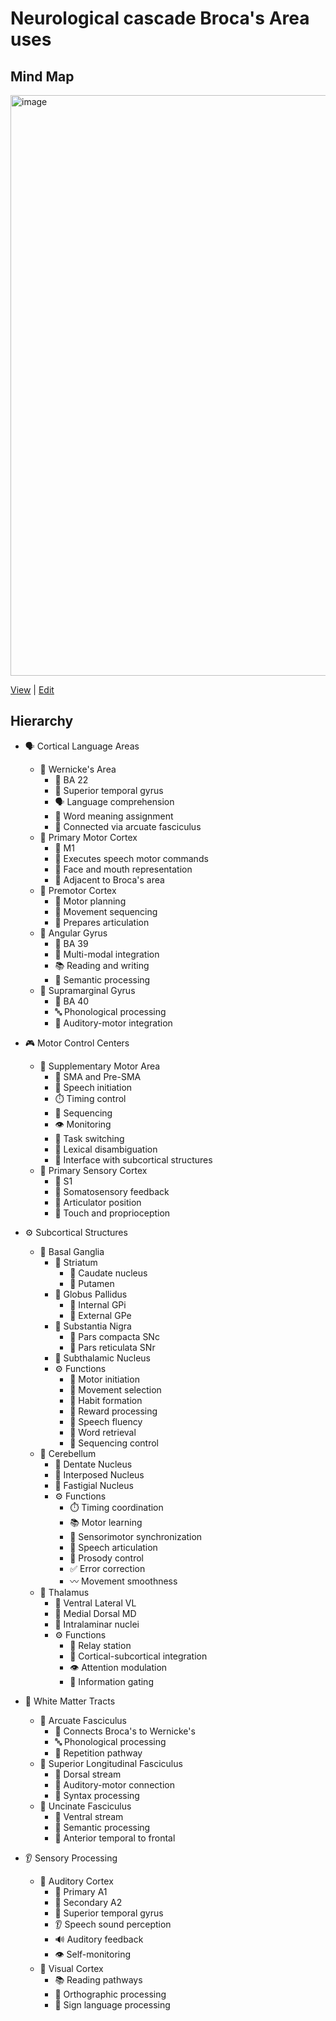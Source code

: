 # Neurological cascade Broca's Area uses

## Mind Map
<img width="1920" height="929" alt="image" src="https://github.com/user-attachments/assets/8c9c9920-e025-4fd0-a04b-3916853fc107" />

[View](https://mermaid.live/view#pako:eNqtWG1vG0UQ_iurQ8GtlBS_xrGFkBwnLUhxieKQSihf1ndje8nd7rG3l8SNIlFevoBoVRpRUYGKaCUkJCggIfF7wg-An8Ds3p3vbN85ReWTX3Z2d2aeZ56ZuzPLFg5YbWtl5YxxptrkrKTG4EGpXRrQAEqrJPp9QCWjAxeCEpqQki-ZR-WkK1wh0fS1eqdV3q5q63hlH07VdHU4HGaWNoV0QE4Xq9uN7kZHr7uMw_TvdbvZaDr67wBswZ3sbY1yd6O5YXwDqVh26Wat1a0YR7hQsHk0mq5sN-vdWjdZyfPP7Jh1rluutaqbpXNc9Rh3POrr-Es-dRzGR_i90jAbHej71M785cIxuOl_1XL5_Px8ZeWQx8ccckKkEOratU0pbFoKSEcCfXMg33hrs0PqdfI6qTfIP09__P76dW1LSOXvPx9cfvKMdAWGbFOX7FA-CukIzM4AbR8_Q5PImJBqbH4HJGf2EcQ3mCMTG0JqsRXeWa3i2qMvF9f6oQ-SCUkUeL6QePNoIsOg4KSpV7bwfAlj4AETfN671P4OJpx4QDkmitAgYCPuAVfal68XrbuCc7AVOOSYRdmi0g6pAjKkgc3s0DWOXTyeT8NuxD3SEwoj0TmE04IIepWCRGyfgh0qCEjgA9hjc71nzsNYPcodffX954sbb1IbCK4TT4Qq2icBkxNgoFRF6Xn46eK-jvMB7sRkKBExI6YKjYBMfUyjBO8lAjQmvku5STr6_CLP6BgMEAF8GAK3I8uLHxYt8VIfPdJuKY1AElGaicS9DlLDpZLcWsIfZGKtVQBAL3QVW_OEgxxkXMFIJnelgKfWe0AdQypM_IlkKorg0ZMchgOih74THxMMyEFj-dXP8_5jJUiKNBoxjh5cEUW9XBDF7lhw1JeRKeKZGy9yuNMJHYZwTdYMsIYG-aFXZtDFQlFSuKSLEII0xPwlJxzfNSCnlbFEI_q9jskl4r2mvxeohakNopsJW2RCarfPPB20Hft5-eC3XHnoX8W-nuA6P5HBw3u5h-zT4IgEJ0zZ4_ignGLbgVODiMMC6g0YiljsfZ4OvaOzOtRljadGFR2EAzuR5kDJ0FahLoplYtRHcURol1drv0iO-sKjSgTxGUMAZ0DtI52FL3JolNSmrnwRsCWqsy9CBFAjjeTEno0E9WPz57_Pcq2fibmfxnz55JucTrRJA1012B9cVsgxhWOGCr25ZULqSQOgoaPlnoe2Cwvll9rthooiswuuueWKAW7epa7LnCWnGJhNre-yQqPt06kRFIUVDgKlJYaS2wxLt9htirWqOye1FSX92_ZySwkxqtpWFl-uxtSlHgrc7dy0TftUyG2N9DyC2XsjmZgt7xf5htMG4oK91PRtOmCKDIX0pqJ2L89uD06odGY1836uZaxCQ1eLx2ROglIzM3xgEiWDYwRwttYzp6UilOhVVowSgndBwgBcd4G-SX63TL-HK1AwpMMaxSHnCrhooNiIoeOvDutUjjEj2N0MDPOaPE8CF6jki101mzetTSztXMGE22OJin03r3EvwFc4UMwUghSBcCYZZO7_kVumUppJTcqYjZfffractx7O52OOTCN_ffRrjqDtm6oqTPsBHiLNnI544ufBTtE8Bo4GcUtILZC9rWJeSFPGHEcoo3_sFQDfA5dOsFEtr7jkYWMt092WzCCzmztKYQq0BY5sKYxzTTqrtqkEjGg8rz35abbl3BkzrKAexbMl2Zeok_k9thM_F9zMfy5YeKQISDxdm_CUyD445W_8b3PcHvgo1iY2n6rxCZ3MJL06_7C1I_iIqVAXY5TxKwOJ-YOzB1CvwCZnmrSj-Ivn6P4EVet0NsJUJxPH39P6-FIJT-piqaNXjeSZkLRcZh9PEwCHKDTKqPr8iJzMXbvZsx9-vEChOFnL57NkmOsUzmnJ-wvS-X8esWN1DETIHRMsbk5ntDSORdizU-LF53muukOkRtFEnSTmgAUh-rg0LcnTV0z2oODR612pxgKFxB_PY_3ouxz_2IgTN37DEIWe3fL8qbVqjSRzrDYOo7BqeYB6on9aZ_qwQ8u8yzq02vgVETk6tA75Oe7xKX9fCC_ZJkU4GlvtIXUD_BX6euLcYhTdTE2Am_dEIVdWe2PdHGG1z6xTq11t3ahtlOvlZr1Zqzcr5caqNbHaa60bzfr6-katUStXa5WNWv181bprLq3cKFda5XKr1qg0a-Vafb25aoEBrBe9nDPv6M7_BeiAmSA) | [Edit](https://mermaid.live/edit#pako:eNqtWG1vG0UQ_iurQ8GtlBS_xrGFkBwnLUhxieKQSihf1ndje8nd7rG3l8SNIlFevoBoVRpRUYGKaCUkJCggIfF7wg-An8Ds3p3vbN85ReWTX3Z2d2aeZ56ZuzPLFg5YbWtl5YxxptrkrKTG4EGpXRrQAEqrJPp9QCWjAxeCEpqQki-ZR-WkK1wh0fS1eqdV3q5q63hlH07VdHU4HGaWNoV0QE4Xq9uN7kZHr7uMw_TvdbvZaDr67wBswZ3sbY1yd6O5YXwDqVh26Wat1a0YR7hQsHk0mq5sN-vdWjdZyfPP7Jh1rluutaqbpXNc9Rh3POrr-Es-dRzGR_i90jAbHej71M785cIxuOl_1XL5_Px8ZeWQx8ccckKkEOratU0pbFoKSEcCfXMg33hrs0PqdfI6qTfIP09__P76dW1LSOXvPx9cfvKMdAWGbFOX7FA-CukIzM4AbR8_Q5PImJBqbH4HJGf2EcQ3mCMTG0JqsRXeWa3i2qMvF9f6oQ-SCUkUeL6QePNoIsOg4KSpV7bwfAlj4AETfN671P4OJpx4QDkmitAgYCPuAVfal68XrbuCc7AVOOSYRdmi0g6pAjKkgc3s0DWOXTyeT8NuxD3SEwoj0TmE04IIepWCRGyfgh0qCEjgA9hjc71nzsNYPcodffX954sbb1IbCK4TT4Qq2icBkxNgoFRF6Xn46eK-jvMB7sRkKBExI6YKjYBMfUyjBO8lAjQmvku5STr6_CLP6BgMEAF8GAK3I8uLHxYt8VIfPdJuKY1AElGaicS9DlLDpZLcWsIfZGKtVQBAL3QVW_OEgxxkXMFIJnelgKfWe0AdQypM_IlkKorg0ZMchgOih74THxMMyEFj-dXP8_5jJUiKNBoxjh5cEUW9XBDF7lhw1JeRKeKZGy9yuNMJHYZwTdYMsIYG-aFXZtDFQlFSuKSLEII0xPwlJxzfNSCnlbFEI_q9jskl4r2mvxeohakNopsJW2RCarfPPB20Hft5-eC3XHnoX8W-nuA6P5HBw3u5h-zT4IgEJ0zZ4_ignGLbgVODiMMC6g0YiljsfZ4OvaOzOtRljadGFR2EAzuR5kDJ0FahLoplYtRHcURol1drv0iO-sKjSgTxGUMAZ0DtI52FL3JolNSmrnwRsCWqsy9CBFAjjeTEno0E9WPz57_Pcq2fibmfxnz55JucTrRJA1012B9cVsgxhWOGCr25ZULqSQOgoaPlnoe2Cwvll9rthooiswuuueWKAW7epa7LnCWnGJhNre-yQqPt06kRFIUVDgKlJYaS2wxLt9htirWqOye1FSX92_ZySwkxqtpWFl-uxtSlHgrc7dy0TftUyG2N9DyC2XsjmZgt7xf5htMG4oK91PRtOmCKDIX0pqJ2L89uD06odGY1836uZaxCQ1eLx2ROglIzM3xgEiWDYwRwttYzp6UilOhVVowSgndBwgBcd4G-SX63TL-HK1AwpMMaxSHnCrhooNiIoeOvDutUjjEj2N0MDPOaPE8CF6jki101mzetTSztXMGE22OJin03r3EvwFc4UMwUghSBcCYZZO7_kVumUppJTcqYjZfffractx7O52OOTCN_ffRrjqDtm6oqTPsBHiLNnI544ufBTtE8Bo4GcUtILZC9rWJeSFPGHEcoo3_sFQDfA5dOsFEtr7jkYWMt092WzCCzmztKYQq0BY5sKYxzTTqrtqkEjGg8rz35abbl3BkzrKAexbMl2Zeok_k9thM_F9zMfy5YeKQISDxdm_CUyD445W_8b3PcHvgo1iY2n6rxCZ3MJL06_7C1I_iIqVAXY5TxKwOJ-YOzB1CvwCZnmrSj-Ivn6P4EVet0NsJUJxPH39P6-FIJT-piqaNXjeSZkLRcZh9PEwCHKDTKqPr8iJzMXbvZsx9-vEChOFnL57NkmOsUzmnJ-wvS-X8esWN1DETIHRMsbk5ntDSORdizU-LF53muukOkRtFEnSTmgAUh-rg0LcnTV0z2oODR612pxgKFxB_PY_3ouxz_2IgTN37DEIWe3fL8qbVqjSRzrDYOo7BqeYB6on9aZ_qwQ8u8yzq02vgVETk6tA75Oe7xKX9fCC_ZJkU4GlvtIXUD_BX6euLcYhTdTE2Am_dEIVdWu2FOsNpn1qnVXqs0b6xXWo1auVHfqLXWG_XaqjWx2s3GjWqjVqtUmo16o7q-vn6-at01l1ZulCutcrlVa1SatXKtvt5ctcAA1otezpl3dOf_AuiFmSI)

## Hierarchy

- 🗣️ Cortical Language Areas  
  - 🧠 Wernicke's Area  
    - 📍 BA 22  
    - 🧠 Superior temporal gyrus  
    - 🗣️ Language comprehension  
    - 📖 Word meaning assignment  
    - 🔗 Connected via arcuate fasciculus  
  - 🧠 Primary Motor Cortex  
    - 📍 M1  
    - 🎤 Executes speech motor commands  
    - 👄 Face and mouth representation  
    - 📍 Adjacent to Broca's area  
  - 🧠 Premotor Cortex  
    - 🎯 Motor planning  
    - 🔢 Movement sequencing  
    - 🎤 Prepares articulation  
  - 🧠 Angular Gyrus  
    - 📍 BA 39  
    - 🔗 Multi-modal integration  
    - 📚 Reading and writing  
    - 💭 Semantic processing  
  - 🧠 Supramarginal Gyrus  
    - 📍 BA 40  
    - 🔤 Phonological processing  
    - 🔗 Auditory-motor integration  

- 🎮 Motor Control Centers  
  - 🧠 Supplementary Motor Area  
    - 📍 SMA and Pre-SMA  
    - 🎤 Speech initiation  
    - ⏱️ Timing control  
    - 🔢 Sequencing  
    - 👁️ Monitoring  
    - 🔄 Task switching  
    - 📖 Lexical disambiguation  
    - 🔗 Interface with subcortical structures  
  - 🧠 Primary Sensory Cortex  
    - 📍 S1  
    - 👋 Somatosensory feedback  
    - 👄 Articulator position  
    - 🤲 Touch and proprioception  

- ⚙️ Subcortical Structures  
  - 🧠 Basal Ganglia  
    - 🧠 Striatum  
      - 🧠 Caudate nucleus  
      - 🧠 Putamen  
    - 🧠 Globus Pallidus  
      - 🧠 Internal GPi  
      - 🧠 External GPe  
    - 🧠 Substantia Nigra  
      - 🧠 Pars compacta SNc  
      - 🧠 Pars reticulata SNr  
    - 🧠 Subthalamic Nucleus  
    - ⚙️ Functions  
      - 🎯 Motor initiation  
      - 🎯 Movement selection  
      - 🔁 Habit formation  
      - 🎁 Reward processing  
      - 🎤 Speech fluency  
      - 📖 Word retrieval  
      - 🔢 Sequencing control  
  - 🧠 Cerebellum  
    - 🧠 Dentate Nucleus  
    - 🧠 Interposed Nucleus  
    - 🧠 Fastigial Nucleus  
    - ⚙️ Functions  
      - ⏱️ Timing coordination  
      - 📚 Motor learning  
      - 🔗 Sensorimotor synchronization  
      - 🎤 Speech articulation  
      - 🎵 Prosody control  
      - ✅ Error correction  
      - 〰️ Movement smoothness  
  - 🧠 Thalamus  
    - 🧠 Ventral Lateral VL  
    - 🧠 Medial Dorsal MD  
    - 🧠 Intralaminar nuclei  
    - ⚙️ Functions  
      - 🔁 Relay station  
      - 🔗 Cortical-subcortical integration  
      - 👁️ Attention modulation  
      - 🚪 Information gating  

- 🔗 White Matter Tracts  
  - 🔗 Arcuate Fasciculus  
    - 🔗 Connects Broca's to Wernicke's  
    - 🔤 Phonological processing  
    - 🔁 Repetition pathway  
  - 🔗 Superior Longitudinal Fasciculus  
    - 🔗 Dorsal stream  
    - 🔗 Auditory-motor connection  
    - 📖 Syntax processing  
  - 🔗 Uncinate Fasciculus  
    - 🔗 Ventral stream  
    - 💭 Semantic processing  
    - 🔗 Anterior temporal to frontal  

- 👂 Sensory Processing  
  - 🧠 Auditory Cortex  
    - 📍 Primary A1  
    - 📍 Secondary A2  
    - 🧠 Superior temporal gyrus  
    - 👂 Speech sound perception  
    - 🔊 Auditory feedback  
    - 👁️ Self-monitoring  
  - 🧠 Visual Cortex  
    - 📚 Reading pathways  
    - 📝 Orthographic processing  
    - 🤟 Sign language processing  
